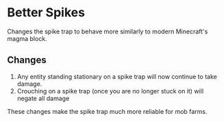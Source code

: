 # Better Spikes

Changes the spike trap to behave more similarly to modern Minecraft's magma block.

## Changes

1. Any entity standing stationary on a spike trap will now continue to take damage.
2. Crouching on a spike trap (once you are no longer stuck on it) will negate all damage

These changes make the spike trap much more reliable for mob farms.
